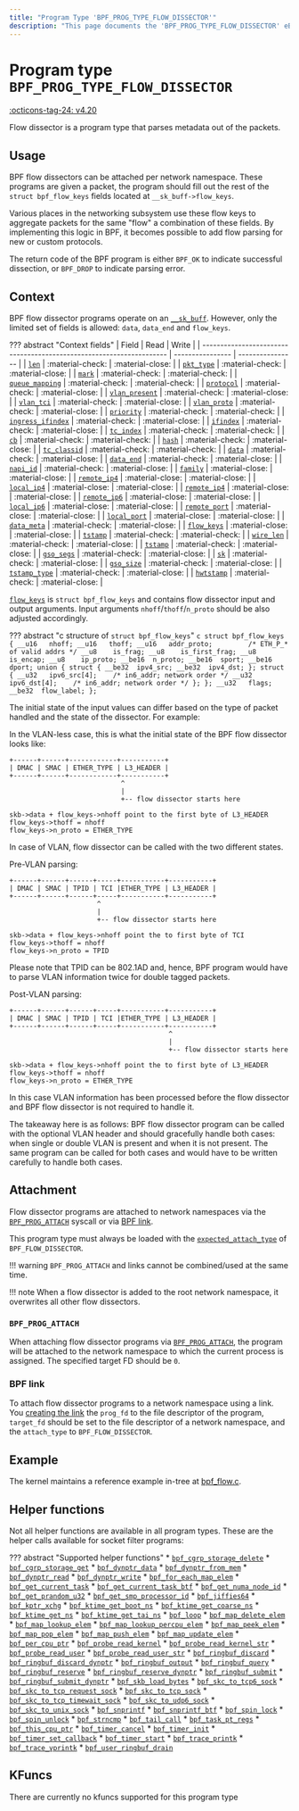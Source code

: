 ```yaml
---
title: "Program Type 'BPF_PROG_TYPE_FLOW_DISSECTOR'"
description: "This page documents the 'BPF_PROG_TYPE_FLOW_DISSECTOR' eBPF program type, including its definition, usage, program types that can use it, and examples."
---
```

# Program type `BPF_PROG_TYPE_FLOW_DISSECTOR`

<!-- [FEATURE_TAG](BPF_PROG_TYPE_FLOW_DISSECTOR) -->
[:octicons-tag-24: v4.20](https://github.com/torvalds/linux/commit/d58e468b1112dcd1d5193c0a89ff9f98b5a3e8b9)
<!-- [/FEATURE_TAG] -->

Flow dissector is a program type that parses metadata out of the packets. 

## Usage

BPF flow dissectors can be attached per network namespace. These programs are given a packet, the program should fill out the rest of the `struct bpf_flow_keys` fields located at `__sk_buff->flow_keys`.

Various places in the networking subsystem use these flow keys to aggregate packets for the same "flow" a combination of these fields. By implementing this logic in BPF, it becomes possible to add flow parsing for new or custom protocols.

The return code of the BPF program is either `BPF_OK` to indicate successful dissection, or `BPF_DROP` to indicate parsing error.

## Context

BPF flow dissector programs operate on an [`__sk_buff`](../program-context/__sk_buff.md). 
However, only the limited set of fields is allowed: `data`, `data_end` and `flow_keys`. 

??? abstract "Context fields"
    | Field                                                                | Read             | Write            |
    | -------------------------------------------------------------------- | ---------------- | ---------------- |
    | [`len`](../program-context/__sk_buff.md#len)                         | :material-check: | :material-close: |
    | [`pkt_type`](../program-context/__sk_buff.md#pkt_type)               | :material-check: | :material-close: |
    | [`mark`](../program-context/__sk_buff.md#mark)                       | :material-check: | :material-check: |
    | [`queue_mapping`](../program-context/__sk_buff.md#queue_mapping)     | :material-check: | :material-check: |
    | [`protocol`](../program-context/__sk_buff.md#protocol)               | :material-check: | :material-close: |
    | [`vlan_present`](../program-context/__sk_buff.md#vlan_present)       | :material-check: | :material-close: |
    | [`vlan_tci`](../program-context/__sk_buff.md#vlan_tci)               | :material-check: | :material-close: |
    | [`vlan_proto`](../program-context/__sk_buff.md#vlan_proto)           | :material-check: | :material-close: |
    | [`priority`](../program-context/__sk_buff.md#priority)               | :material-check: | :material-check: |
    | [`ingress_ifindex`](../program-context/__sk_buff.md#ingress_ifindex) | :material-check: | :material-close: |
    | [`ifindex`](../program-context/__sk_buff.md#ifindex)                 | :material-check: | :material-close: |
    | [`tc_index`](../program-context/__sk_buff.md#tc_index)               | :material-check: | :material-check: |
    | [`cb`](../program-context/__sk_buff.md#cb)                           | :material-check: | :material-check: |
    | [`hash`](../program-context/__sk_buff.md#hash)                       | :material-check: | :material-close: |
    | [`tc_classid`](../program-context/__sk_buff.md#tc_classid)           | :material-check: | :material-check: |
    | [`data`](../program-context/__sk_buff.md#data)                       | :material-check: | :material-close: |
    | [`data_end`](../program-context/__sk_buff.md#data_end)               | :material-check: | :material-close: |
    | [`napi_id`](../program-context/__sk_buff.md#napi_id)                 | :material-check: | :material-close: |
    | [`family`](../program-context/__sk_buff.md#family)                   | :material-close: | :material-close: |
    | [`remote_ip4`](../program-context/__sk_buff.md#remote_ip4)           | :material-close: | :material-close: |
    | [`local_ip4`](../program-context/__sk_buff.md#local_ip4)             | :material-close: | :material-close: |
    | [`remote_ip4`](../program-context/__sk_buff.md#remote_ip4)           | :material-close: | :material-close: |
    | [`remote_ip6`](../program-context/__sk_buff.md#remote_ip6)           | :material-close: | :material-close: |
    | [`local_ip6`](../program-context/__sk_buff.md#local_ip6)             | :material-close: | :material-close: |
    | [`remote_port`](../program-context/__sk_buff.md#remote_port)         | :material-close: | :material-close: |
    | [`local_port`](../program-context/__sk_buff.md#local_port)           | :material-close: | :material-close: |
    | [`data_meta`](../program-context/__sk_buff.md#data_meta)             | :material-check: | :material-close: |
    | [`flow_keys`](../program-context/__sk_buff.md#flow_keys)             | :material-close: | :material-close: |
    | [`tstamp`](../program-context/__sk_buff.md#tstamp)                   | :material-check: | :material-check: |
    | [`wire_len`](../program-context/__sk_buff.md#wire_len)               | :material-check: | :material-close: |
    | [`tstamp`](../program-context/__sk_buff.md#tstamp)                   | :material-check: | :material-close: |
    | [`gso_segs`](../program-context/__sk_buff.md#gso_segs)               | :material-check: | :material-close: |
    | [`sk`](../program-context/__sk_buff.md#sk)                           | :material-check: | :material-close: |
    | [`gso_size`](../program-context/__sk_buff.md#gso_size)               | :material-check: | :material-close: |
    | [`tstamp_type`](../program-context/__sk_buff.md#tstamp_type)         | :material-check: | :material-close: |
    | [`hwtstamp`](../program-context/__sk_buff.md#hwtstamp)               | :material-check: | :material-close: |

[`flow_keys`](../program-context/__sk_buff.md#flow_keys) is `struct bpf_flow_keys` and contains flow dissector input and output arguments. Input arguments `nhoff`/`thoff`/`n_proto` should be also adjusted accordingly.

??? abstract "c structure of `struct bpf_flow_keys`"
    ```c
    struct bpf_flow_keys {
        __u16	nhoff;
        __u16	thoff;
        __u16	addr_proto;			/* ETH_P_* of valid addrs */
        __u8	is_frag;
        __u8	is_first_frag;
        __u8	is_encap;
        __u8	ip_proto;
        __be16	n_proto;
        __be16	sport;
        __be16	dport;
        union {
            struct {
                __be32	ipv4_src;
                __be32	ipv4_dst;
            };
            struct {
                __u32	ipv6_src[4];	/* in6_addr; network order */
                __u32	ipv6_dst[4];	/* in6_addr; network order */
            };
        };
        __u32	flags;
        __be32	flow_label;
    };
    ```

The initial state of the input values can differ based on the type of packet handled and the state of the dissector. For example:

In the VLAN-less case, this is what the initial state of the BPF flow dissector looks like:
```
+------+------+------------+-----------+
| DMAC | SMAC | ETHER_TYPE | L3_HEADER |
+------+------+------------+-----------+
                            ^
                            |
                            +-- flow dissector starts here
```
```
skb->data + flow_keys->nhoff point to the first byte of L3_HEADER
flow_keys->thoff = nhoff
flow_keys->n_proto = ETHER_TYPE
```

In case of VLAN, flow dissector can be called with the two different states.

Pre-VLAN parsing:

```
+------+------+------+-----+-----------+-----------+
| DMAC | SMAC | TPID | TCI |ETHER_TYPE | L3_HEADER |
+------+------+------+-----+-----------+-----------+
                      ^
                      |
                      +-- flow dissector starts here
```
```
skb->data + flow_keys->nhoff point the to first byte of TCI
flow_keys->thoff = nhoff
flow_keys->n_proto = TPID
```

Please note that <nospell>TPID</nospell> can be 802.1AD and, hence, BPF program would have to parse VLAN information twice for double tagged packets.

Post-VLAN parsing:

```
+------+------+------+-----+-----------+-----------+
| DMAC | SMAC | TPID | TCI |ETHER_TYPE | L3_HEADER |
+------+------+------+-----+-----------+-----------+
                                        ^
                                        |
                                        +-- flow dissector starts here
```

```
skb->data + flow_keys->nhoff point the to first byte of L3_HEADER
flow_keys->thoff = nhoff
flow_keys->n_proto = ETHER_TYPE
```

In this case VLAN information has been processed before the flow dissector and BPF flow dissector is not required to handle it.

The takeaway here is as follows: BPF flow dissector program can be called with the optional VLAN header and should gracefully handle both cases: when single or double VLAN is present and when it is not present. The same program can be called for both cases and would have to be written carefully to handle both cases.

## Attachment

Flow dissector programs are attached to network namespaces via the [`BPF_PROG_ATTACH`](../syscall/BPF_PROG_ATTACH.md) syscall or via [BPF link](../syscall/BPF_LINK_CREATE.md). 

This program type must always be loaded with the [`expected_attach_type`](../syscall/BPF_PROG_LOAD.md#expected_attach_type) of `BPF_FLOW_DISSECTOR`.

!!! warning
    `BPF_PROG_ATTACH` and links cannot be combined/used at the same time.

!!! note
    When a flow dissector is added to the root network namespace, it overwrites all other flow dissectors.

### `BPF_PROG_ATTACH` 

When attaching flow dissector programs via [`BPF_PROG_ATTACH`](../syscall/BPF_PROG_ATTACH.md), the program will be attached to the network namespace to which the current process is assigned. The specified target FD should be `0`.

### BPF link

To attach flow dissector programs to a network namespace using a link. You [creating the link](../syscall/BPF_LINK_CREATE.md) the `prog_fd` to the file descriptor of the program, `target_fd` should be set to the file descriptor of a network namespace, and the `attach_type` to `BPF_FLOW_DISSECTOR`.

## Example

The kernel maintains a reference example in-tree at [bpf_flow.c](https://elixir.bootlin.com/linux/v6.3/source/tools/testing/selftests/bpf/progs/bpf_flow.c).


## Helper functions

Not all helper functions are available in all program types. These are the helper calls available for socket filter programs:

<!-- DO NOT EDIT MANUALLY -->
<!-- [PROG_HELPER_FUNC_REF] -->
??? abstract "Supported helper functions"
    * [`bpf_cgrp_storage_delete`](../helper-function/bpf_cgrp_storage_delete.md)
    * [`bpf_cgrp_storage_get`](../helper-function/bpf_cgrp_storage_get.md)
    * [`bpf_dynptr_data`](../helper-function/bpf_dynptr_data.md)
    * [`bpf_dynptr_from_mem`](../helper-function/bpf_dynptr_from_mem.md)
    * [`bpf_dynptr_read`](../helper-function/bpf_dynptr_read.md)
    * [`bpf_dynptr_write`](../helper-function/bpf_dynptr_write.md)
    * [`bpf_for_each_map_elem`](../helper-function/bpf_for_each_map_elem.md)
    * [`bpf_get_current_task`](../helper-function/bpf_get_current_task.md)
    * [`bpf_get_current_task_btf`](../helper-function/bpf_get_current_task_btf.md)
    * [`bpf_get_numa_node_id`](../helper-function/bpf_get_numa_node_id.md)
    * [`bpf_get_prandom_u32`](../helper-function/bpf_get_prandom_u32.md)
    * [`bpf_get_smp_processor_id`](../helper-function/bpf_get_smp_processor_id.md)
    * [`bpf_jiffies64`](../helper-function/bpf_jiffies64.md)
    * [`bpf_kptr_xchg`](../helper-function/bpf_kptr_xchg.md)
    * [`bpf_ktime_get_boot_ns`](../helper-function/bpf_ktime_get_boot_ns.md)
    * [`bpf_ktime_get_coarse_ns`](../helper-function/bpf_ktime_get_coarse_ns.md)
    * [`bpf_ktime_get_ns`](../helper-function/bpf_ktime_get_ns.md)
    * [`bpf_ktime_get_tai_ns`](../helper-function/bpf_ktime_get_tai_ns.md)
    * [`bpf_loop`](../helper-function/bpf_loop.md)
    * [`bpf_map_delete_elem`](../helper-function/bpf_map_delete_elem.md)
    * [`bpf_map_lookup_elem`](../helper-function/bpf_map_lookup_elem.md)
    * [`bpf_map_lookup_percpu_elem`](../helper-function/bpf_map_lookup_percpu_elem.md)
    * [`bpf_map_peek_elem`](../helper-function/bpf_map_peek_elem.md)
    * [`bpf_map_pop_elem`](../helper-function/bpf_map_pop_elem.md)
    * [`bpf_map_push_elem`](../helper-function/bpf_map_push_elem.md)
    * [`bpf_map_update_elem`](../helper-function/bpf_map_update_elem.md)
    * [`bpf_per_cpu_ptr`](../helper-function/bpf_per_cpu_ptr.md)
    * [`bpf_probe_read_kernel`](../helper-function/bpf_probe_read_kernel.md)
    * [`bpf_probe_read_kernel_str`](../helper-function/bpf_probe_read_kernel_str.md)
    * [`bpf_probe_read_user`](../helper-function/bpf_probe_read_user.md)
    * [`bpf_probe_read_user_str`](../helper-function/bpf_probe_read_user_str.md)
    * [`bpf_ringbuf_discard`](../helper-function/bpf_ringbuf_discard.md)
    * [`bpf_ringbuf_discard_dynptr`](../helper-function/bpf_ringbuf_discard_dynptr.md)
    * [`bpf_ringbuf_output`](../helper-function/bpf_ringbuf_output.md)
    * [`bpf_ringbuf_query`](../helper-function/bpf_ringbuf_query.md)
    * [`bpf_ringbuf_reserve`](../helper-function/bpf_ringbuf_reserve.md)
    * [`bpf_ringbuf_reserve_dynptr`](../helper-function/bpf_ringbuf_reserve_dynptr.md)
    * [`bpf_ringbuf_submit`](../helper-function/bpf_ringbuf_submit.md)
    * [`bpf_ringbuf_submit_dynptr`](../helper-function/bpf_ringbuf_submit_dynptr.md)
    * [`bpf_skb_load_bytes`](../helper-function/bpf_skb_load_bytes.md)
    * [`bpf_skc_to_tcp6_sock`](../helper-function/bpf_skc_to_tcp6_sock.md)
    * [`bpf_skc_to_tcp_request_sock`](../helper-function/bpf_skc_to_tcp_request_sock.md)
    * [`bpf_skc_to_tcp_sock`](../helper-function/bpf_skc_to_tcp_sock.md)
    * [`bpf_skc_to_tcp_timewait_sock`](../helper-function/bpf_skc_to_tcp_timewait_sock.md)
    * [`bpf_skc_to_udp6_sock`](../helper-function/bpf_skc_to_udp6_sock.md)
    * [`bpf_skc_to_unix_sock`](../helper-function/bpf_skc_to_unix_sock.md)
    * [`bpf_snprintf`](../helper-function/bpf_snprintf.md)
    * [`bpf_snprintf_btf`](../helper-function/bpf_snprintf_btf.md)
    * [`bpf_spin_lock`](../helper-function/bpf_spin_lock.md)
    * [`bpf_spin_unlock`](../helper-function/bpf_spin_unlock.md)
    * [`bpf_strncmp`](../helper-function/bpf_strncmp.md)
    * [`bpf_tail_call`](../helper-function/bpf_tail_call.md)
    * [`bpf_task_pt_regs`](../helper-function/bpf_task_pt_regs.md)
    * [`bpf_this_cpu_ptr`](../helper-function/bpf_this_cpu_ptr.md)
    * [`bpf_timer_cancel`](../helper-function/bpf_timer_cancel.md)
    * [`bpf_timer_init`](../helper-function/bpf_timer_init.md)
    * [`bpf_timer_set_callback`](../helper-function/bpf_timer_set_callback.md)
    * [`bpf_timer_start`](../helper-function/bpf_timer_start.md)
    * [`bpf_trace_printk`](../helper-function/bpf_trace_printk.md)
    * [`bpf_trace_vprintk`](../helper-function/bpf_trace_vprintk.md)
    * [`bpf_user_ringbuf_drain`](../helper-function/bpf_user_ringbuf_drain.md)
<!-- [/PROG_HELPER_FUNC_REF] -->

## KFuncs

<!-- [PROG_KFUNC_REF] -->
There are currently no kfuncs supported for this program type
<!-- [/PROG_KFUNC_REF] -->
